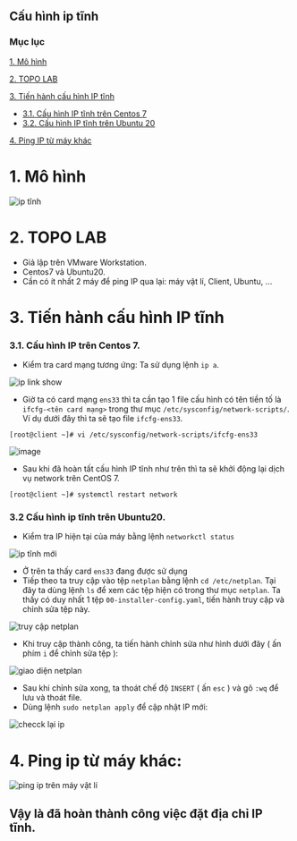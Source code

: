 ## Cấu hình ip tĩnh
### Mục lục
[1. Mô hình](#Mohinh)

[2. TOPO LAB](#TopoLab)

[3. Tiến hành cấu hình IP tĩnh](#Cauhinhiptinh)
- [3.1. Cấu hình IP tĩnh trên Centos 7](#Centos7)
- [3.2. Cấu hình IP tĩnh trên Ubuntu 20](#Ubuntu20)

[4. Ping IP từ máy khác](#PingIP)

<a name="Mohinh"></a>
# 1. Mô hình
![ip tĩnh](https://user-images.githubusercontent.com/84270045/141457434-0ba23097-3f35-4412-b98d-cbbdb86c0b92.png)
<a name="TopoLab"></a>
# 2. TOPO LAB
- Giả lập trên VMware Workstation.
- Centos7 và Ubuntu20.
- Cần có ít nhất 2 máy để ping IP qua lại: máy vật lí, Client, Ubuntu, ...

<a name="Cauhinhiptinh"></a>
# 3. Tiến hành cấu hình IP tĩnh
<a name="Centos7"></a>
### 3.1. Cấu hình IP trên Centos 7.
- Kiểm tra card mạng tương ứng: Ta sử dụng lệnh `ip a`.

![ip link show](https://user-images.githubusercontent.com/84270045/141282521-13359b2b-d0b8-4e70-8a35-3bb9c606d9a3.png)
- Giờ ta có card mạng `ens33` thì ta cần tạo 1 file cấu hình có tên tiền tố là `ifcfg-<tên card mạng>` trong thư mục `/etc/sysconfig/network-scripts/`. Ví dụ dưới đây thì ta sẽ tạo file `ifcfg-ens33`.
```
[root@client ~]# vi /etc/sysconfig/network-scripts/ifcfg-ens33
```
![image](https://user-images.githubusercontent.com/84270045/165949285-b7e24145-155f-44b0-a24d-7dd323a202ff.png)
- Sau khi đã hoàn tất cấu hình IP tĩnh như trên thì ta sẽ khởi động lại dịch vụ network trên CentOS 7.
```
[root@client ~]# systemctl restart network
```
 
 <a name="Ubuntu20"></a>
 ### 3.2 Cấu hình ip tĩnh trên Ubuntu20.
 - Kiểm tra IP hiện tại của máy bằng lệnh `networkctl status`
 
 ![ip tĩnh mới](https://user-images.githubusercontent.com/84270045/141717231-6ae5cea8-a25a-460d-8569-18804ad4e2f4.png)
 - Ở trên ta thấy card `ens33` đang được sử dụng
 - Tiếp theo ta truy cập vào tệp `netplan` bằng lệnh `cd /etc/netplan`. Tại đây ta dùng lệnh `ls` để xem các tệp hiện có trong thư mục `netplan`. Ta thấy có duy nhất 1 tệp `00-installer-config.yaml`, tiến hành truy cập và chỉnh sửa tệp này.
 
 ![truy cập netplan](https://user-images.githubusercontent.com/84270045/141717409-1d4bf0c5-f99f-4faa-9245-7775e1ce3baf.png)
 
 - Khi truy cập thành công, ta tiến hành chỉnh sửa như hình dưới đây ( ấn phím `i` để chỉnh sửa tệp ):
 
 ![giao diện netplan](https://user-images.githubusercontent.com/84270045/141717805-9a3be0a3-e08a-4cc3-a5ea-ffa2fdc653c7.png)
 
 - Sau khi chỉnh sửa xong, ta thoát chế độ `INSERT` ( ấn `esc` ) và gõ `:wq` để lưu và thoát file.
 - Dùng lệnh `sudo netplan apply` để cập nhật IP mới:
 
 ![checck lại ip](https://user-images.githubusercontent.com/84270045/141718036-4f033473-fae7-4197-905e-1860aec9f7dc.png)
 
 <a name="PingIP"></a>
 # 4. Ping ip từ máy khác:
 
 ![ping ip trên máy vật lí](https://user-images.githubusercontent.com/84270045/141718717-9a66d6d7-640b-4e7a-9866-ce3c4ddfe028.png)
 
  ## Vậy là đã hoàn thành công việc đặt địa chỉ IP tĩnh.
